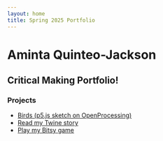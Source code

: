 ```yaml
---
layout: home
title: Spring 2025 Portfolio
---
```


# Aminta Quinteo-Jackson

## Critical Making Portfolio!

### Projects

- [Birds (p5.js sketch on OpenProcessing)](https://openprocessing.org/sketch/2602956)
- [Read my Twine story](Twinethinking.html)
- [Play my Bitsy game](grocery_store_baby_blowout.html)
